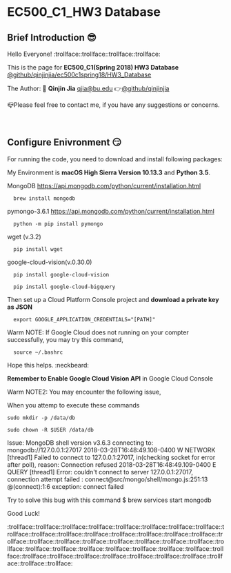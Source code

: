 # EC500_C1_HW3 Database
## Brief Introduction :sunglasses:

  Hello Everyone! :trollface::trollface::trollface::trollface:
  
  This is the page for **EC500_C1(Spring 2018) HW3 Database** 
  [@github/qinjinjia/ec500c1spring18/HW3_Database](https://github.com/qinjinjia/ec500c1spring18/tree/master/HW3%20Database)
  
  The Author: :boy: **Qinjin Jia** qjia@bu.edu   :point_right:[@github/qinjinjia](https://github.com/qinjinjia)
   
  :mailbox_closed:Please feel free to contact me, if you have any suggestions or concerns.
  
</br>


## Configure Enivronment :smirk:
  For running the code, you need to download and install following packages:
  
  My Environment is **macOS High Sierra Version 10.13.3** and **Python 3.5**.
  
  MongoDB
  https://api.mongodb.com/python/current/installation.html
```
  brew install mongodb
```
  
  pymongo-3.6.1
  https://api.mongodb.com/python/current/installation.html
```
  python -m pip install pymongo
```

  wget (v.3.2)
```
  pip install wget 
```

  google-cloud-vision(v.0.30.0)
```
  pip install google-cloud-vision
```

```
  pip install google-cloud-bigquery
```

Then set up a Cloud Platform Console project and **download a private key as JSON**

```
  export GOOGLE_APPLICATION_CREDENTIALS="[PATH]"
```

Warm NOTE: If Google Cloud does not running on your compter successfully, you may try this command,
```
  source ~/.bashrc
```
Hope this helps. :neckbeard:

**Remember to Enable Google Cloud Vision API** in Google Cloud Console

Warm NOTE2: You may encounter the following issue, 

When you attemp to execute these commands

```
sudo mkdir -p /data/db
```
```
sudo chown -R $USER /data/db
```
Issue:
MongoDB shell version v3.6.3
connecting to: mongodb://127.0.0.1:27017
2018-03-28T16:48:49.108-0400 W NETWORK  [thread1] Failed to connect to 127.0.0.1:27017, in(checking socket for error after poll), reason: Connection refused
2018-03-28T16:48:49.109-0400 E QUERY    [thread1] Error: couldn't connect to server 127.0.0.1:27017, connection attempt failed :
connect@src/mongo/shell/mongo.js:251:13
@(connect):1:6
exception: connect failed

Try to solve this bug with this command
$ brew services start mongodb

Good Luck!

:trollface::trollface::trollface::trollface::trollface::trollface::trollface::trollface::trollface::trollface::trollface::trollface::trollface::trollface::trollface::trollface::trollface::trollface::trollface::trollface::trollface::trollface::trollface::trollface::trollface::trollface::trollface::trollface::trollface::trollface::trollface::trollface::trollface::trollface::trollface::trollface::trollface::trollface::trollface::trollface::trollface::trollface::trollface:
